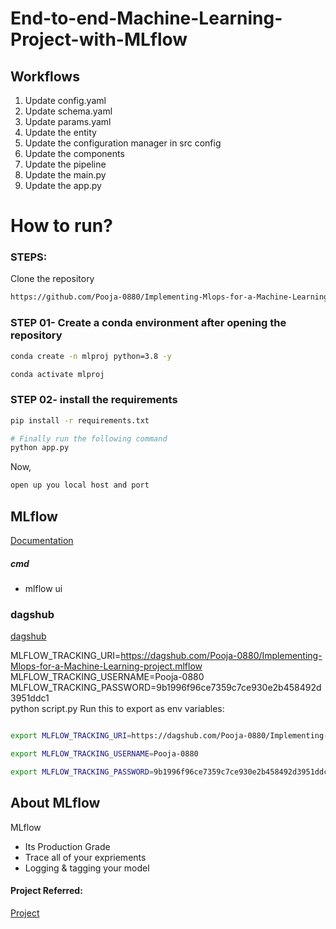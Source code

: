 # End-to-end-Machine-Learning-Project-with-MLflow


## Workflows

1. Update config.yaml
2. Update schema.yaml
3. Update params.yaml
4. Update the entity
5. Update the configuration manager in src config
6. Update the components
7. Update the pipeline 
8. Update the main.py
9. Update the app.py



# How to run?
### STEPS:

Clone the repository

```bash
https://github.com/Pooja-0880/Implementing-Mlops-for-a-Machine-Learning-project
```
### STEP 01- Create a conda environment after opening the repository

```bash
conda create -n mlproj python=3.8 -y
```

```bash
conda activate mlproj
```


### STEP 02- install the requirements
```bash
pip install -r requirements.txt
```


```bash
# Finally run the following command
python app.py
```

Now,
```bash
open up you local host and port
```



## MLflow

[Documentation](https://mlflow.org/docs/latest/index.html)


##### cmd
- mlflow ui

### dagshub
[dagshub](https://dagshub.com/)

MLFLOW_TRACKING_URI=https://dagshub.com/Pooja-0880/Implementing-Mlops-for-a-Machine-Learning-project.mlflow \
MLFLOW_TRACKING_USERNAME=Pooja-0880 \
MLFLOW_TRACKING_PASSWORD=9b1996f96ce7359c7ce930e2b458492d3951ddc1 \
python script.py
Run this to export as env variables:

```bash

export MLFLOW_TRACKING_URI=https://dagshub.com/Pooja-0880/Implementing-Mlops-for-a-Machine-Learning-project.mlflow 

export MLFLOW_TRACKING_USERNAME=Pooja-0880 

export MLFLOW_TRACKING_PASSWORD=9b1996f96ce7359c7ce930e2b458492d3951ddc1

```


<!-- 
# AWS-CICD-Deployment-with-Github-Actions

## 1. Login to AWS console.

## 2. Create IAM user for deployment

	#with specific access

	1. EC2 access : It is virtual machine

	2. ECR: Elastic Container registry to save your docker image in aws


	#Description: About the deployment

	1. Build docker image of the source code

	2. Push your docker image to ECR

	3. Launch Your EC2 

	4. Pull Your image from ECR in EC2

	5. Lauch your docker image in EC2

	#Policy:

	1. AmazonEC2ContainerRegistryFullAccess

	2. AmazonEC2FullAccess

	
## 3. Create ECR repo to store/save docker image
    - Save the URI: 566373416292.dkr.ecr.ap-south-1.amazonaws.com/mlproj

	
## 4. Create EC2 machine (Ubuntu) 

## 5. Open EC2 and Install docker in EC2 Machine:
	
	
	#optinal

	sudo apt-get update -y

	sudo apt-get upgrade
	
	#required

	curl -fsSL https://get.docker.com -o get-docker.sh

	sudo sh get-docker.sh

	sudo usermod -aG docker ubuntu

	newgrp docker
	
# 6. Configure EC2 as self-hosted runner:
    setting>actions>runner>new self hosted runner> choose os> then run command one by one


# 7. Setup github secrets:

    AWS_ACCESS_KEY_ID=

    AWS_SECRET_ACCESS_KEY=

    AWS_REGION = us-east-1

    AWS_ECR_LOGIN_URI = demo>>  566373416292.dkr.ecr.ap-south-1.amazonaws.com

    ECR_REPOSITORY_NAME = simple-app


 -->

## About MLflow 
MLflow

 - Its Production Grade
 - Trace all of your expriements
 - Logging & tagging your model

#### Project Referred:
[Project](https://www.youtube.com/redirect?event=video_description&redir_token=QUFFLUhqbmIwN2k2eWlBMlpzcmV1NVVHcUZxU09YRW51d3xBQ3Jtc0ttaXB1Q2RHbnAtYWN1U080RGF6dE15R3JudVZzZWNrWXBTQ2JsXzhPa0hVbU5Wd0VvVmM5Tl9VR3VyWjgwTFk0Mno1TUVPYWJkTVhOa0tySGtDbVRmQ0JjWUhSa2E2cjN4UnRLVFhraGRLNVQtRUNuVQ&q=https%3A%2F%2Fdrive.google.com%2Ffile%2Fd%2F1c7k8i1l2X_r9i4yWAkQzxiP1Nu8_wqap%2Fview%3Fusp%3Ddrive_link&v=pxk1Fr33-L4)


